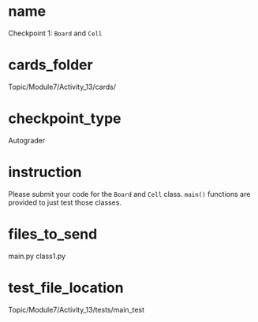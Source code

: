 # name
Checkpoint 1: `Board` and `Cell` 

# cards_folder
Topic/Module7/Activity_13/cards/

# checkpoint_type
Autograder

# instruction
Please submit your code for the `Board` and `Cell` class. `main()` functions are provided to just test those classes. 

# files_to_send
main.py class1.py

# test_file_location
Topic/Module7/Activity_13/tests/main_test
